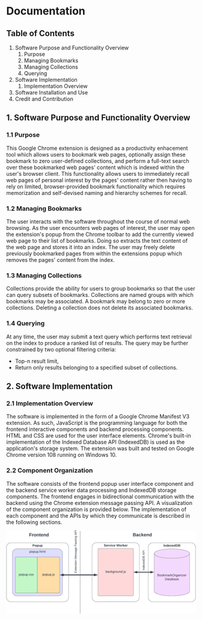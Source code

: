 # Documentation

## Table of Contents

1. Software Purpose and Functionality Overview
   1. Purpose
   2. Managing Bookmarks
   3. Managing Collections
   4. Querying
2. Software Implementation
   1. Implementation Overview
3. Software Installation and Use
4. Credit and Contribution

## 1. Software Purpose and Functionality Overview

### 1.1 Purpose
This Google Chrome extension is designed as a productivity enhacement tool which allows users to bookmark web pages, optionally assign these bookmark to zero user-defined collections, and perform a full-text search over these bookmarked web pages' content which is indexed within the user's browser client. This functionality allows users to immediately recall web pages of personal interest by the pages' content rather then having to rely on limited, browser-provided bookmark functionality which requires memorization and self-devised naming and hierarchy schemes for recall.

### 1.2 Managing Bookmarks
The user interacts with the software throughout the course of normal web browsing. As the user encounters web pages of interest, the user may open the extension's popup from the Chrome toolbar to add the currently viewed web page to their list of bookmarks. Doing so extracts the text content of the web page and stores it into an index. The user may freely delete previously bookmarked pages from within the extensions popup which removes the pages' content from the index.

### 1.3 Managing Collections
Collections provide the ability for users to group bookmarks so that the user can query subsets of bookmarks. Collections are named groups with which bookmarks may be associated. A bookmark may belong to zero or more collections. Deleting a collection does not delete its associated bookmarks.

### 1.4 Querying
At any time, the user may submit a text query which performs text retrieval on the index to produce a ranked list of results. The query may be further constrained by two optional filtering criteria:
- Top-n result limit,
- Return only results belonging to a specified subset of collections.

## 2. Software Implementation

### 2.1 Implementation Overview
The software is implemented in the form of a Google Chrome Manifest V3 extension. As such, JavaScript is the programming language for both the frontend interactive components and backend processing components. HTML and CSS are used for the user interface elements. Chrome's built-in implementation of the Indexed Database API (IndexedDB) is used as the application's storage system. The extension was built and tested on Google Chrome version 108 running on Windows 10.

### 2.2 Component Organization
The software consists of the frontend popup user interface component and the backend service worker data processing and IndexedDB storage components. The frontend engages in bidirectional communication with the backend using the Chrome extension message passing API. A visualization of the component organization is provided below. The implementation of each component and the APIs by which they communicate is described in the following sections.

![Application Component Organization](./application-component-organization.png)